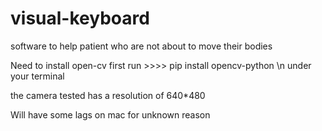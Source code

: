 # visual-keyboard
software to help patient who are not about to move their bodies

Need to install open-cv first
      run >>>>   pip install opencv-python \n under your terminal
      
the camera tested has a resolution of 640*480

Will have some lags on mac for unknown reason
